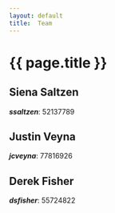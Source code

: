 ```yaml
---
layout: default
title:  Team
---
```


# {{ page.title }}


## Siena Saltzen
***ssaltzen***: 52137789

## Justin Veyna
***jcveyna***: 77816926

## Derek Fisher
***dsfisher***: 55724822
